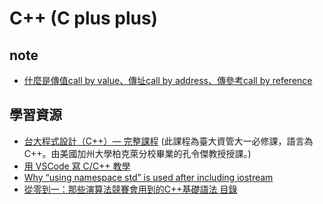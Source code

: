 # C++ (C plus plus)

## note
- [什麼是傳值call by value、傳址call by address、傳參考call by reference](https://cout.pixnet.net/blog/post/2986264-%E4%BB%80%E9%BA%BC%E6%98%AF%E5%82%B3%E5%80%BC%E3%80%81%E5%82%B3%E5%9D%80%E3%80%81%E5%82%B3%E5%8F%83%E8%80%83)

## 學習資源
- [台大程式設計（C++）— 完整課程](https://youtube.com/playlist?list=PLMHSr8fseBzUvwjKtR6pX0Vv9Q9H-V3lY) (此課程為臺大資管大一必修課，語言為 C++。由美國加州大學柏克萊分校畢業的孔令傑教授授課。)
- [用 VSCode 寫 C/C++ 教學](https://hackmd.io/@liaojason2/vscodecppwindows)
- [Why “using namespace std” is used after including iostream](https://medium.com/breaktheloop/why-using-namespace-std-is-used-after-including-iostream-dc5ae45db652)
- [從零到一：那些演算法競賽會用到的C++基礎語法 目錄](https://emanlaicepsa.github.io/2020/10/21/0-index/)
